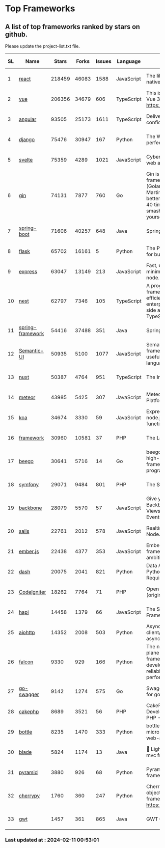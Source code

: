 # Top Frameworks
## A list of top frameworks ranked by stars on github.  
Please update the project-list.txt file.

| SL| Name  | Stars| Forks| Issues | Language | Description | Last Commit |
| --| ------| -----| ---- | ------ | -------- | ----------- | ----------- |
| 1 | [react](https://github.com/facebook/react) | 218459 | 46083 | 1588 | JavaScript | The library for web and native user interfaces. | 2024-02-11 00:25:17 |
| 2 | [vue](https://github.com/vuejs/vue) | 206356 | 34679 | 606 | TypeScript | This is the repo for Vue 2. For Vue 3, go to https://github.com/vuejs/core | 2023-12-31 13:23:55 |
| 3 | [angular](https://github.com/angular/angular) | 93505 | 25173 | 1611 | TypeScript | Deliver web apps with confidence 🚀 | 2024-02-09 18:59:06 |
| 4 | [django](https://github.com/django/django) | 75476 | 30947 | 167 | Python | The Web framework for perfectionists with deadlines. | 2024-02-10 15:14:51 |
| 5 | [svelte](https://github.com/sveltejs/svelte) | 75359 | 4289 | 1021 | JavaScript | Cybernetically enhanced web apps | 2024-02-09 21:35:59 |
| 6 | [gin](https://github.com/gin-gonic/gin) | 74131 | 7877 | 760 | Go | Gin is a HTTP web framework written in Go (Golang). It features a Martini-like API with much better performance -- up to 40 times faster. If you need smashing performance, get yourself some Gin. | 2024-02-07 12:18:53 |
| 7 | [spring-boot](https://github.com/spring-projects/spring-boot) | 71606 | 40257 | 648 | Java | Spring Boot | 2024-02-09 20:58:25 |
| 8 | [flask](https://github.com/pallets/flask) | 65702 | 16161 | 5 | Python | The Python micro framework for building web applications. | 2024-02-03 21:13:41 |
| 9 | [express](https://github.com/expressjs/express) | 63047 | 13149 | 213 | JavaScript | Fast, unopinionated, minimalist web framework for node. | 2023-06-04 15:47:20 |
| 10 | [nest](https://github.com/nestjs/nest) | 62797 | 7346 | 105 | TypeScript | A progressive Node.js framework for building efficient, scalable, and enterprise-grade server-side applications with TypeScript/JavaScript 🚀 | 2024-02-07 11:31:20 |
| 11 | [spring-framework](https://github.com/spring-projects/spring-framework) | 54416 | 37488 | 351 | Java | Spring Framework | 2024-02-10 15:56:02 |
| 12 | [Semantic-UI](https://github.com/Semantic-Org/Semantic-UI) | 50935 | 5100 | 1077 | JavaScript | Semantic is a UI component framework based around useful principles from natural language. | 2023-01-11 17:05:32 |
| 13 | [nuxt](https://github.com/nuxt/nuxt) | 50387 | 4764 | 951 | TypeScript | The Intuitive Vue Framework. | 2024-02-09 23:59:45 |
| 14 | [meteor](https://github.com/meteor/meteor) | 43985 | 5425 | 307 | JavaScript | Meteor, the JavaScript App Platform | 2024-02-05 20:01:45 |
| 15 | [koa](https://github.com/koajs/koa) | 34674 | 3330 | 59 | JavaScript | Expressive middleware for node.js using ES2017 async functions | 2024-01-17 02:02:10 |
| 16 | [framework](https://github.com/laravel/framework) | 30960 | 10581 | 37 | PHP | The Laravel Framework. | 2024-02-09 22:58:04 |
| 17 | [beego](https://github.com/beego/beego) | 30641 | 5716 | 14 | Go | beego is an open-source, high-performance web framework for the Go programming language. | 2024-02-05 07:29:29 |
| 18 | [symfony](https://github.com/symfony/symfony) | 29071 | 9484 | 801 | PHP | The Symfony PHP framework | 2024-02-09 14:48:37 |
| 19 | [backbone](https://github.com/jashkenas/backbone) | 28079 | 5570 | 57 | JavaScript | Give your JS App some Backbone with Models, Views, Collections, and Events | 2024-02-05 21:36:13 |
| 20 | [sails](https://github.com/balderdashy/sails) | 22761 | 2012 | 578 | JavaScript | Realtime MVC Framework for Node.js | 2024-02-01 21:05:31 |
| 21 | [ember.js](https://github.com/emberjs/ember.js) | 22438 | 4377 | 353 | JavaScript | Ember.js - A JavaScript framework for creating ambitious web applications | 2024-02-02 20:06:05 |
| 22 | [dash](https://github.com/plotly/dash) | 20075 | 2041 | 821 | Python | Data Apps & Dashboards for Python. No JavaScript Required. | 2024-02-09 23:11:07 |
| 23 | [CodeIgniter](https://github.com/bcit-ci/CodeIgniter) | 18262 | 7764 | 71 | PHP | Open Source PHP Framework (originally from EllisLab) | 2024-02-10 21:52:04 |
| 24 | [hapi](https://github.com/hapijs/hapi) | 14458 | 1379 | 66 | JavaScript | The Simple, Secure Framework Developers Trust | 2024-01-29 15:47:50 |
| 25 | [aiohttp](https://github.com/aio-libs/aiohttp) | 14352 | 2008 | 503 | Python | Asynchronous HTTP client/server framework for asyncio and Python | 2024-02-09 11:52:03 |
| 26 | [falcon](https://github.com/falconry/falcon) | 9330 | 929 | 166 | Python | The no-magic web data plane API and microservices framework for Python developers, with a focus on reliability, correctness, and performance at scale. | 2024-01-16 08:13:02 |
| 27 | [go-swagger](https://github.com/go-swagger/go-swagger) | 9142 | 1274 | 575 | Go | Swagger 2.0 implementation for go | 2024-02-01 11:52:57 |
| 28 | [cakephp](https://github.com/cakephp/cakephp) | 8689 | 3521 | 56 | PHP | CakePHP: The Rapid Development Framework for PHP - Official Repository | 2024-02-08 10:52:14 |
| 29 | [bottle](https://github.com/bottlepy/bottle) | 8235 | 1470 | 333 | Python | bottle.py is a fast and simple micro-framework for python web-applications. | 2024-01-03 22:31:48 |
| 30 | [blade](https://github.com/lets-blade/blade) | 5824 | 1174 | 13 | Java | :rocket: Lightning fast and elegant mvc framework for Java8 | 2023-06-16 05:18:49 |
| 31 | [pyramid](https://github.com/Pylons/pyramid) | 3880 | 926 | 68 | Python | Pyramid - A Python web framework | 2024-02-09 03:32:10 |
| 32 | [cherrypy](https://github.com/cherrypy/cherrypy) | 1760 | 360 | 247 | Python | CherryPy is a pythonic, object-oriented HTTP framework.      https://cherrypy.dev | 2024-01-05 18:28:32 |
| 33 | [gwt](https://github.com/gwtproject/gwt) | 1457 | 361 | 865 | Java | GWT Open Source Project | 2024-02-08 02:10:51 |

### Last updated at : 2024-02-11 00:53:01
